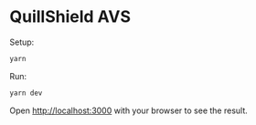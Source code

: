 # QuillShield AVS

Setup:

```bash
yarn
```

Run:

```bash
yarn dev
```

Open [http://localhost:3000](http://localhost:3000) with your browser to see the
result.
